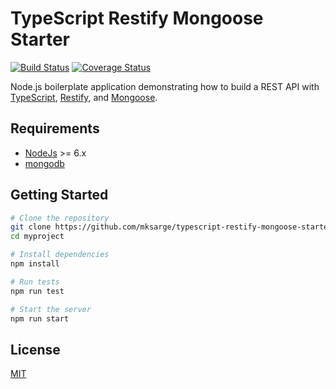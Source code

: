 # TypeScript Restify Mongoose Starter
[![Build Status](https://travis-ci.org/mksarge/typescript-restify-mongoose-starter.svg?branch=master)](https://travis-ci.org/mksarge/typescript-restify-mongoose-starter)
[![Coverage Status](https://coveralls.io/repos/github/mksarge/typescript-restify-mongoose-starter/badge.svg?branch=master)](https://coveralls.io/github/mksarge/typescript-restify-mongoose-starter?branch=master)

Node.js boilerplate application demonstrating how to build a REST API with
[TypeScript][ts], [Restify][restify], and [Mongoose][mongoose].

## Requirements

* [NodeJs](http://nodejs.org) >= 6.x 
* [mongodb](http://mongodb.org)

## Getting Started

```sh
# Clone the repository
git clone https://github.com/mksarge/typescript-restify-mongoose-starter.git myproject
cd myproject

# Install dependencies
npm install

# Run tests
npm run test

# Start the server
npm run start
```

## License

[MIT][license]

[ts]: <https://www.typescriptlang.org/>
[restify]: <http://restify.com/>
[mongoose]: <http://mongoosejs.com/>
[license]: <https://github.com/mksarge/typescript-restify-mongoose-starter/blob/master/LICENSE.txt>
